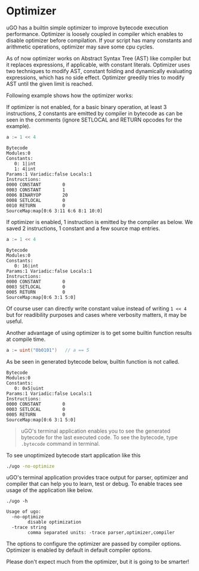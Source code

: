 # Optimizer

uGO has a builtin simple optimizer to improve bytecode execution performance.
Optimizer is loosely coupled in compiler which enables to disable optimizer
before compilation. If your script has many constants and arithmetic operations,
optimizer may save some cpu cycles.

As of now optimizer works on Abstract Syntax Tree (AST) like compiler but it
replaces expressions, if applicable, with constant literals. Optimizer uses two
techniques to modify AST, constant folding and dynamically evaluating
expressions, which has no side effect. Optimizer greedily tries to modify AST
until the given limit is reached.

Following example shows how the optimizer works:

If optimizer is not enabled, for a basic binary operation, at least 3
instructions, 2 constants are emitted by compiler in bytecode as can be seen in
the comments (ignore SETLOCAL and RETURN opcodes for the example).

``` go
a := 1 << 4
```

```console
Bytecode
Modules:0
Constants:
   0: 1|int
   1: 4|int
Params:1 Variadic:false Locals:1
Instructions:
0000 CONSTANT        0
0003 CONSTANT        1
0006 BINARYOP        20
0008 SETLOCAL        0
0010 RETURN          0
SourceMap:map[0:6 3:11 6:6 8:1 10:0]
```

If optimizer is enabled, 1 instruction is emitted by the compiler as below. We
saved 2 instructions, 1 constant and a few source map entries.

``` go
a := 1 << 4
```

```console
Bytecode
Modules:0
Constants:
   0: 16|int
Params:1 Variadic:false Locals:1
Instructions:
0000 CONSTANT        0
0003 SETLOCAL        0
0005 RETURN          0
SourceMap:map[0:6 3:1 5:0]
```

Of course user can directly write constant value instead of writing `1 << 4` but
for readibility purposes and cases where verbosity matters, it may be useful.

Another advantage of using optimizer is to get some builtin function results at
compile time.

```go
a := uint("0b0101")   // a == 5
```

As be seen in generated bytecode below, builtin function is not called.

```console
Bytecode
Modules:0
Constants:
   0: 0x5|uint
Params:1 Variadic:false Locals:1
Instructions:
0000 CONSTANT        0
0003 SETLOCAL        0
0005 RETURN          0
SourceMap:map[0:6 3:1 5:0]
```

> uGO's terminal application enables you to see the generated bytecode for the
> last executed code. To see the bytecode, type `.bytecode` command in terminal.

To see unoptimized bytecode start application like this

```sh
./ugo -no-optimize
```

uGO's terminal application provides trace output for parser, optimizer and
compiler that can help you to learn, test or debug. To enable traces see usage
of the application like below.

```console
./ugo -h

Usage of ugo:
  -no-optimize
        disable optimization
  -trace string
        comma separated units: -trace parser,optimizer,compiler
```

The options to configure the optimizer are passed by compiler options. Optimizer
is enabled by default in default compiler options.

Please don't expect much from the optimizer, but it is going to be smarter!
